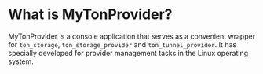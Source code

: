 # What is MyTonProvider?
MyTonProvider is a console application that serves as a convenient wrapper for `ton_storage`, `ton_storage_provider` and `ton_tunnel_provider`. It has specially developed for provider management tasks in the Linux operating system.
